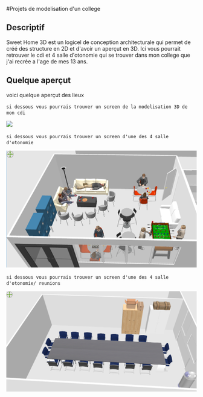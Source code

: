#Projets de modelisation d'un college

## Descriptif
Sweet Home 3D est un logicel de conception architecturale qui permet de créé des structure en 2D et d'avoir un aperçut en 3D.
Ici vous pourrait retrouver le cdi et 4 salle d'otonomie qui se trouver dans mon college que j'ai recrée a l'age de mes 13 ans.

## Quelque aperçut
voici quelque aperçut des lieux

```
si dessous vous pourrais trouver un screen de la modelisation 3D de mon cdi
```
![](https://github.com/LouisDelprat/modelisation_3D/blob/main/universit%C3%A9/CDI_vue%20d_ensemble.PNG)

```
si dessous vous pourrais trouver un screen d'une des 4 salle d'otonomie
```
![](https://github.com/LouisDelprat/modelisation_3D/blob/main/universit%C3%A9/salle1.PNG)
```
si dessous vous pourrais trouver un screen d'une des 4 salle d'otonomie/ reunions
```
![](https://github.com/LouisDelprat/modelisation_3D/blob/main/universit%C3%A9/salle2.PNG)
